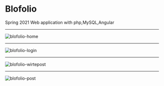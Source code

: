 # Blofolio
Spring 2021 Web application with php,MySQL,Angular
***
![blofolio-home](https://user-images.githubusercontent.com/60756023/138830831-4ccaa81d-fc62-4c84-9d8d-cba0fabd3fac.png)
***
![blofolio-login ](https://user-images.githubusercontent.com/60756023/138830971-06687612-5e56-457d-b977-083eb9bd54f8.png)
***
![blofolio-wirtepost](https://user-images.githubusercontent.com/60756023/138830987-54208dd4-2b04-4681-8fdd-88107ecd9681.png)
***
![blofolio-post](https://user-images.githubusercontent.com/60756023/138831293-c42d9d6a-9860-4dab-b895-19860a56c9b6.png)
